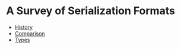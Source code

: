 # A Survey of Serialization Formats

* [History](./history.md)
* [Comparison](./comparison.md)
* [Types](./typestable.md)
